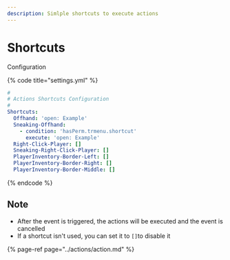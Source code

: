 ```yaml
---
description: Simlple shortcuts to execute actions
---
```


# Shortcuts

Configuration

{% code title="settings.yml" %}
```yaml
#
# Actions Shortcuts Configuration
#
Shortcuts:
  Offhand: 'open: Example'
  Sneaking-Offhand:
    - condition: 'hasPerm.trmenu.shortcut'
      execute: 'open: Example'
  Right-Click-Player: []
  Sneaking-Right-Click-Player: []
  PlayerInventory-Border-Left: []
  PlayerInventory-Border-Right: []
  PlayerInventory-Border-Middle: []
```
{% endcode %}

## Note

* After the event is triggered, the actions will be executed and the event is cancelled
* If a shortcut isn't used, you can set it to `[]`to disable it

{% page-ref page="../actions/action.md" %}



